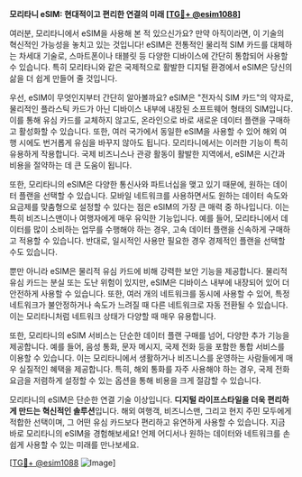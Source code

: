 **모리타니 eSIM: 현대적이고 편리한 연결의 미래 [[TG💪+ @esim1088](https://t.me/s/esim1088)]**

여러분, 모리타니에서 eSIM을 사용해 본 적 있으신가요? 만약 아직이라면, 이 기술의 혁신적인 가능성을 놓치고 있는 것입니다! eSIM은 전통적인 물리적 SIM 카드를 대체하는 차세대 기술로, 스마트폰이나 태블릿 등 다양한 디바이스에 간단히 통합되어 사용할 수 있습니다. 특히 모리타니와 같은 국제적으로 활발한 디지털 환경에서 eSIM은 당신의 삶을 더 쉽게 만들어 줄 것입니다.

우선, eSIM이 무엇인지부터 간단히 알아볼까요? eSIM은 "전자식 SIM 카드"의 약자로, 물리적인 플라스틱 카드가 아닌 디바이스 내부에 내장된 소프트웨어 형태의 SIM입니다. 이를 통해 유심 카드를 교체하지 않고도, 온라인으로 바로 새로운 데이터 플랜을 구매하고 활성화할 수 있습니다. 또한, 여러 국가에서 동일한 eSIM을 사용할 수 있어 해외 여행 시에도 번거롭게 유심을 바꾸지 않아도 됩니다. 모리타니에서는 이러한 기능이 특히 유용하게 작용합니다. 국제 비즈니스나 관광 활동이 활발한 지역에서, eSIM은 시간과 비용을 절약하는 데 큰 도움이 됩니다.

또한, 모리타니의 eSIM은 다양한 통신사와 파트너십을 맺고 있기 때문에, 원하는 데이터 플랜을 선택할 수 있습니다. 모바일 네트워크를 사용하면서도 원하는 데이터 속도와 요금제를 맞춤형으로 설정할 수 있다는 점은 eSIM의 가장 큰 매력 중 하나입니다. 이는 특히 비즈니스맨이나 여행자에게 매우 유익한 기능입니다. 예를 들어, 모리타니에서 데이터를 많이 소비하는 업무를 수행해야 하는 경우, 고속 데이터 플랜을 신속하게 구매하고 적용할 수 있습니다. 반대로, 일시적인 사용만 필요한 경우 경제적인 플랜을 선택할 수도 있습니다.

뿐만 아니라 eSIM은 물리적 유심 카드에 비해 강력한 보안 기능을 제공합니다. 물리적 유심 카드는 분실 또는 도난 위험이 있지만, eSIM은 디바이스 내부에 내장되어 있어 더 안전하게 사용할 수 있습니다. 또한, 여러 개의 네트워크를 동시에 사용할 수 있어, 특정 네트워크가 불안정하거나 속도가 느려질 때 다른 네트워크로 자동 전환될 수 있습니다. 이는 모리타니처럼 네트워크 상태가 다양할 때 매우 유용합니다.

또한, 모리타니의 eSIM 서비스는 단순한 데이터 플랜 구매를 넘어, 다양한 추가 기능을 제공합니다. 예를 들어, 음성 통화, 문자 메시지, 국제 전화 등을 포함한 통합 서비스를 이용할 수 있습니다. 이는 모리타니에서 생활하거나 비즈니스를 운영하는 사람들에게 매우 실질적인 혜택을 제공합니다. 특히, 해외 통화를 자주 사용해야 하는 경우, 국제 전화 요금을 저렴하게 설정할 수 있는 옵션을 통해 비용을 크게 절감할 수 있습니다.

모리타니의 eSIM은 단순한 연결 기술 이상입니다. **디지털 라이프스타일을 더욱 편리하게 만드는 혁신적인 솔루션**입니다. 해외 여행객, 비즈니스맨, 그리고 현지 주민 모두에게 적합한 선택이며, 그 어떤 유심 카드보다 편리하고 유연하게 사용할 수 있습니다. 지금 바로 모리타니의 eSIM을 경험해보세요! 언제 어디서나 원하는 데이터와 네트워크를 손쉽게 사용할 수 있는 미래를 만나보세요.

[[TG💪+ @esim1088](https://t.me/s/esim1088) ![Image](https://i.postimg.cc/Y0z9fWf4/image.png)]